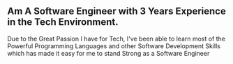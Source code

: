 ## Am A Software Engineer with 3 Years Experience in the Tech Environment.
Due to the Great Passion I have for Tech, I've been able to learn most of the Powerful Programming Languages and other Software Development Skills which has made it easy for me to stand Strong as a Software Engineer
